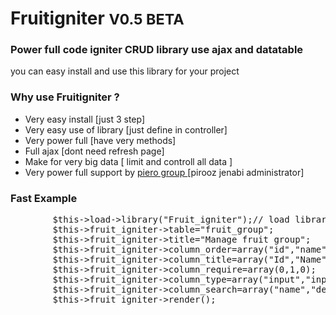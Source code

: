 # Fruitigniter <small> V0.5 BETA </small>
<h3> Power full code igniter CRUD library use ajax and datatable</h3>
<p> you can easy install and use this library for your project </p>
<h3> Why use Fruitigniter ? </h3>
<ul>
<li> Very easy install [just 3 step] </li>
<li> Very easy use of library [just define in controller] </li>
<li> Very power full [have very methods] </li>
<li> Full ajax [dont need refresh page]  </li>
<li> Make for very big data  [ limit and controll all data ] </li>
<li> Very power full support by <a href='http://www.piero.ir'> piero group </a> [pirooz jenabi administrator] </li>
</ul>

<h3> Fast Example </h3>
<pre>
        $this->load->library("Fruit_igniter");// load library
        $this->fruit_igniter->table="fruit_group";
        $this->fruit_igniter->title="Manage fruit group";
        $this->fruit_igniter->column_order=array("id","name","des");
        $this->fruit_igniter->column_title=array("Id","Name","Description");
        $this->fruit_igniter->column_require=array(0,1,0);
        $this->fruit_igniter->column_type=array("input","input","input");
        $this->fruit_igniter->column_search=array("name","des");
        $this->fruit_igniter->render();
</pre>
